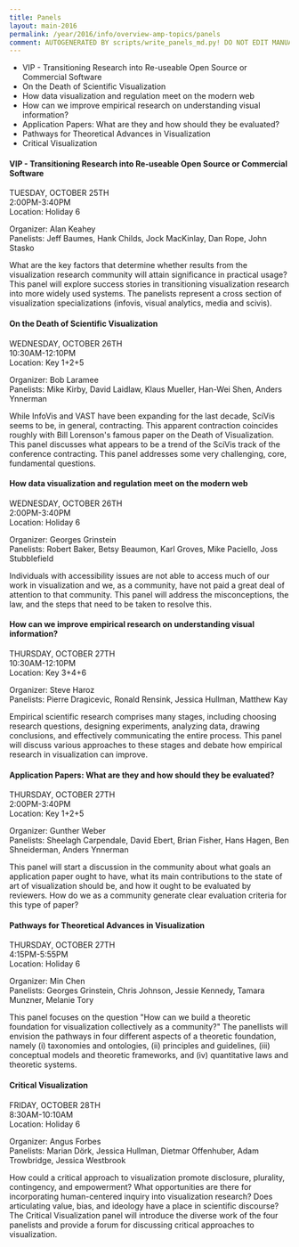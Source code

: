 ```yaml
---
title: Panels
layout: main-2016
permalink: /year/2016/info/overview-amp-topics/panels
comment: AUTOGENERATED BY scripts/write_panels_md.py! DO NOT EDIT MANUALLY.
---
```


* VIP - Transitioning Research into Re-useable Open Source or Commercial Software
* On the Death of Scientific Visualization 
* How data visualization and regulation meet on the modern web
* How can we improve empirical research on understanding visual information?
* Application Papers: What are they and how should they be evaluated?
* Pathways for Theoretical Advances in Visualization
* Critical Visualization

#### VIP - Transitioning Research into Re-useable Open Source or Commercial Software

TUESDAY, OCTOBER 25TH  
2:00PM-3:40PM  
Location: Holiday 6

Organizer: Alan Keahey  
Panelists: Jeff Baumes, Hank Childs, Jock MacKinlay, Dan Rope, John Stasko

What are the key factors that determine whether results from the visualization research community will attain significance in practical usage? This panel will explore success stories in transitioning visualization research into more widely used systems.  The panelists represent a cross section of visualization specializations (infovis, visual analytics, media and scivis).

#### On the Death of Scientific Visualization 

WEDNESDAY, OCTOBER 26TH  
10:30AM-12:10PM  
Location: Key 1+2+5

Organizer: Bob Laramee  
Panelists: Mike Kirby, David Laidlaw, Klaus Mueller, Han-Wei Shen, Anders Ynnerman

While InfoVis and VAST have been expanding for the last decade, SciVis seems to be, in general, contracting. This apparent contraction coincides roughly with Bill Lorenson's famous paper on the Death of Visualization. This panel discusses what appears to be a trend of the SciVis track of the conference contracting. This panel addresses some very challenging, core, fundamental questions.

#### How data visualization and regulation meet on the modern web

WEDNESDAY, OCTOBER 26TH  
2:00PM-3:40PM  
Location: Holiday 6

Organizer: Georges Grinstein  
Panelists: Robert Baker, Betsy Beaumon, Karl Groves, Mike Paciello, Joss Stubblefield

Individuals with accessibility issues are not able to access much of our work in visualization and we, as a community, have not paid a great deal of attention to that community. This panel will address the misconceptions, the law, and the steps that need to be taken to resolve this.

#### How can we improve empirical research on understanding visual information?

THURSDAY, OCTOBER 27TH  
10:30AM-12:10PM  
Location: Key 3+4+6

Organizer: Steve Haroz  
Panelists: Pierre Dragicevic, Ronald Rensink, Jessica Hullman, Matthew Kay

Empirical scientific research comprises many stages, including choosing research questions, designing experiments, analyzing data, drawing conclusions, and effectively communicating the entire process. This panel will discuss various approaches to these stages and debate how empirical research in visualization can improve.

#### Application Papers: What are they and how should they be evaluated?

THURSDAY, OCTOBER 27TH  
2:00PM-3:40PM  
Location: Key 1+2+5

Organizer: Gunther Weber  
Panelists: Sheelagh Carpendale, David Ebert, Brian Fisher, Hans Hagen, Ben Shneiderman, Anders Ynnerman

This panel will start a discussion in the community about what goals an application paper ought to have, what its main contributions to the state of art of visualization should be, and how it ought to be evaluated by reviewers. How do we as a community generate clear evaluation criteria for this type of paper?

#### Pathways for Theoretical Advances in Visualization

THURSDAY, OCTOBER 27TH  
4:15PM-5:55PM  
Location: Holiday 6

Organizer: Min Chen  
Panelists: Georges Grinstein, Chris Johnson, Jessie Kennedy, Tamara Munzner, Melanie Tory

This panel focuses on the question "How can we build a theoretic foundation for visualization collectively as a community?" The panellists will envision the pathways in four different aspects of a theoretic foundation, namely (i) taxonomies and ontologies, (ii) principles and guidelines, (iii) conceptual models and theoretic frameworks, and (iv) quantitative laws and theoretic systems.

#### Critical Visualization

FRIDAY, OCTOBER 28TH  
8:30AM-10:10AM  
Location: Holiday 6

Organizer: Angus Forbes  
Panelists: Marian Dörk, Jessica Hullman, Dietmar Offenhuber, Adam Trowbridge, Jessica Westbrook


How could a critical approach to visualization promote disclosure,
plurality, contingency, and empowerment? What opportunities are there
for incorporating human-centered inquiry into visualization research?
Does articulating value, bias, and ideology have a place in scientific
discourse? The Critical Visualization panel will introduce the diverse
work of the four panelists and provide a forum for discussing critical
approaches to visualization.

